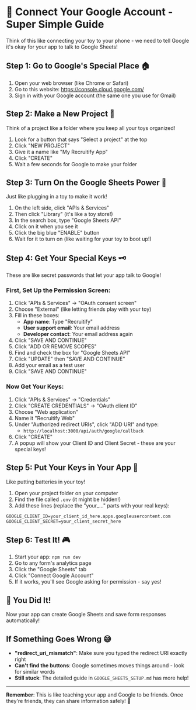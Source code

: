 # 🚀 Connect Your Google Account - Super Simple Guide

Think of this like connecting your toy to your phone - we need to tell Google it's okay for your app to talk to Google Sheets!

## Step 1: Go to Google's Special Place 🏠
1. Open your web browser (like Chrome or Safari)
2. Go to this website: https://console.cloud.google.com/
3. Sign in with your Google account (the same one you use for Gmail)

## Step 2: Make a New Project 📁
Think of a project like a folder where you keep all your toys organized!

1. Look for a button that says "Select a project" at the top
2. Click "NEW PROJECT" 
3. Give it a name like "My Recruitify App"
4. Click "CREATE"
5. Wait a few seconds for Google to make your folder

## Step 3: Turn On the Google Sheets Power 🔌
Just like plugging in a toy to make it work!

1. On the left side, click "APIs & Services" 
2. Then click "Library" (it's like a toy store!)
3. In the search box, type "Google Sheets API"
4. Click on it when you see it
5. Click the big blue "ENABLE" button
6. Wait for it to turn on (like waiting for your toy to boot up!)

## Step 4: Get Your Special Keys 🗝️
These are like secret passwords that let your app talk to Google!

### First, Set Up the Permission Screen:
1. Click "APIs & Services" → "OAuth consent screen"
2. Choose "External" (like letting friends play with your toy)
3. Fill in these boxes:
   - **App name**: Type "Recruitify" 
   - **User support email**: Your email address
   - **Developer contact**: Your email address again
4. Click "SAVE AND CONTINUE"
5. Click "ADD OR REMOVE SCOPES"
6. Find and check the box for "Google Sheets API"
7. Click "UPDATE" then "SAVE AND CONTINUE"
8. Add your email as a test user
9. Click "SAVE AND CONTINUE"

### Now Get Your Keys:
1. Click "APIs & Services" → "Credentials"
2. Click "CREATE CREDENTIALS" → "OAuth client ID"
3. Choose "Web application"
4. Name it "Recruitify Web"
5. Under "Authorized redirect URIs", click "ADD URI" and type:
   - `http://localhost:3000/api/auth/google/callback`
6. Click "CREATE"
7. A popup will show your Client ID and Client Secret - these are your special keys!

## Step 5: Put Your Keys in Your App 🔐
Like putting batteries in your toy!

1. Open your project folder on your computer
2. Find the file called `.env` (it might be hidden!)
3. Add these lines (replace the "your_..." parts with your real keys):

```
GOOGLE_CLIENT_ID=your_client_id_here.apps.googleusercontent.com
GOOGLE_CLIENT_SECRET=your_client_secret_here
```

## Step 6: Test It! 🎮
1. Start your app: `npm run dev`
2. Go to any form's analytics page
3. Click the "Google Sheets" tab
4. Click "Connect Google Account"
5. If it works, you'll see Google asking for permission - say yes!

## 🎉 You Did It!
Now your app can create Google Sheets and save form responses automatically!

## If Something Goes Wrong 😅
- **"redirect_uri_mismatch"**: Make sure you typed the redirect URI exactly right
- **Can't find the buttons**: Google sometimes moves things around - look for similar words
- **Still stuck**: The detailed guide in `GOOGLE_SHEETS_SETUP.md` has more help!

---

**Remember**: This is like teaching your app and Google to be friends. Once they're friends, they can share information safely! 🤝